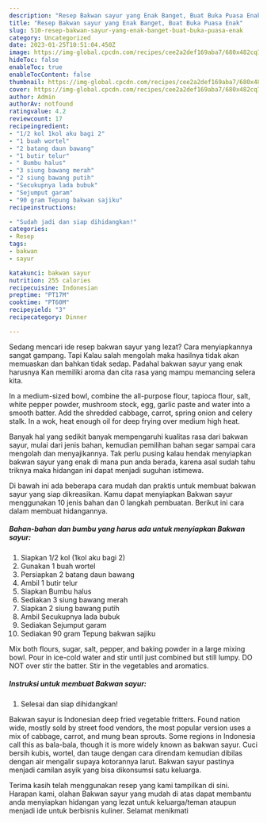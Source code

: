 ```yaml
---
description: "Resep Bakwan sayur yang Enak Banget, Buat Buka Puasa Enak"
title: "Resep Bakwan sayur yang Enak Banget, Buat Buka Puasa Enak"
slug: 510-resep-bakwan-sayur-yang-enak-banget-buat-buka-puasa-enak
category: Uncategorized
date: 2023-01-25T10:51:04.450Z
image: https://img-global.cpcdn.com/recipes/cee2a2def169aba7/680x482cq70/bakwan-sayur-foto-resep-utama.jpg
hideToc: false
enableToc: true
enableTocContent: false
thumbnail: https://img-global.cpcdn.com/recipes/cee2a2def169aba7/680x482cq70/bakwan-sayur-foto-resep-utama.jpg
cover: https://img-global.cpcdn.com/recipes/cee2a2def169aba7/680x482cq70/bakwan-sayur-foto-resep-utama.jpg
author: Admin
authorAv: notfound
ratingvalue: 4.2
reviewcount: 17
recipeingredient:
- "1/2 kol 1kol aku bagi 2"
- "1 buah wortel"
- "2 batang daun bawang"
- "1 butir telur"
- " Bumbu halus"
- "3 siung bawang merah"
- "2 siung bawang putih"
- "Secukupnya lada bubuk"
- "Sejumput garam"
- "90 gram Tepung bakwan sajiku"
recipeinstructions:

- "Sudah jadi dan siap dihidangkan!"
categories:
- Resep
tags:
- bakwan
- sayur

katakunci: bakwan sayur 
nutrition: 255 calories
recipecuisine: Indonesian
preptime: "PT17M"
cooktime: "PT60M"
recipeyield: "3"
recipecategory: Dinner

---
```



Sedang mencari ide resep bakwan sayur yang lezat? Cara menyiapkannya sangat gampang. Tapi Kalau salah mengolah maka hasilnya tidak akan memuaskan dan bahkan tidak sedap. Padahal bakwan sayur yang enak harusnya Kan memiliki aroma dan cita rasa yang mampu memancing selera kita.


In a medium-sized bowl, combine the all-purpose flour, tapioca flour, salt, white pepper powder, mushroom stock, egg, garlic paste and water into a smooth batter. Add the shredded cabbage, carrot, spring onion and celery stalk. In a wok, heat enough oil for deep frying over medium high heat.

Banyak hal yang sedikit banyak mempengaruhi kualitas rasa dari bakwan sayur, mulai dari jenis bahan, kemudian pemilihan bahan segar sampai cara mengolah dan menyajikannya. Tak perlu pusing kalau hendak menyiapkan bakwan sayur yang enak di mana pun anda berada, karena asal sudah tahu triknya maka hidangan ini dapat menjadi suguhan istimewa.


Di bawah ini ada beberapa cara mudah dan praktis untuk membuat bakwan sayur yang siap dikreasikan. Kamu dapat menyiapkan Bakwan sayur menggunakan 10 jenis bahan dan 0 langkah pembuatan. Berikut ini cara dalam membuat hidangannya.

<!--inarticleads1-->

##### Bahan-bahan dan bumbu yang harus ada untuk menyiapkan Bakwan sayur:

1. Siapkan 1/2 kol (1kol aku bagi 2)
1. Gunakan 1 buah wortel
1. Persiapkan 2 batang daun bawang
1. Ambil 1 butir telur
1. Siapkan  Bumbu halus
1. Sediakan 3 siung bawang merah
1. Siapkan 2 siung bawang putih
1. Ambil Secukupnya lada bubuk
1. Sediakan Sejumput garam
1. Sediakan 90 gram Tepung bakwan sajiku


Mix both flours, sugar, salt, pepper, and baking powder in a large mixing bowl. Pour in ice-cold water and stir until just combined but still lumpy. DO NOT over stir the batter. Stir in the vegetables and aromatics. 

<!--inarticleads2-->

##### Instruksi untuk membuat Bakwan sayur:


1. Selesai dan siap dihidangkan!

Bakwan sayur is Indonesian deep fried vegetable fritters. Found nation wide, mostly sold by street food vendors, the most popular version uses a mix of cabbage, carrot, and mung bean sprouts. Some regions in Indonesia call this as bala-bala, though it is more widely known as bakwan sayur. Cuci bersih kubis, wortel, dan tauge dengan cara direndam kemudian dibilas dengan air mengalir supaya kotorannya larut. Bakwan sayur pastinya menjadi camilan asyik yang bisa dikonsumsi satu keluarga. 

Terima kasih telah menggunakan resep yang kami tampilkan di sini. Harapan kami, olahan Bakwan sayur yang mudah di atas dapat membantu anda menyiapkan hidangan yang lezat untuk keluarga/teman ataupun menjadi ide untuk berbisnis kuliner. Selamat menikmati
